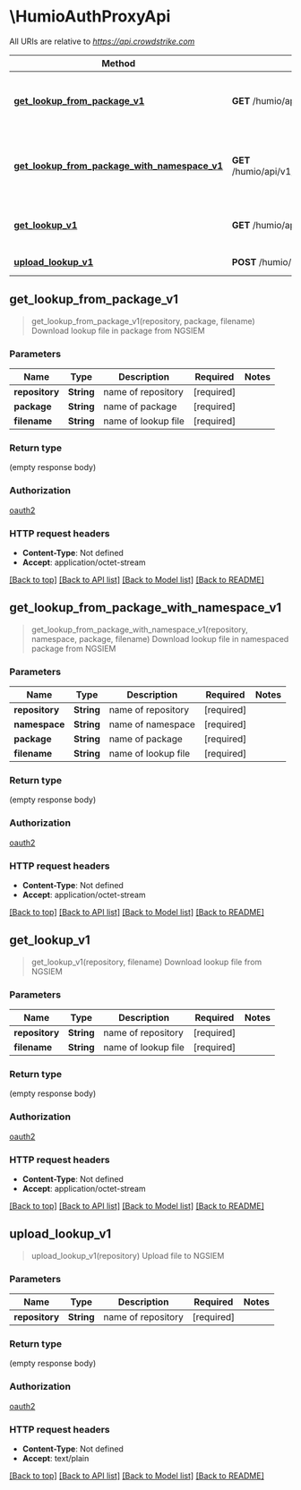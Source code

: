 # \HumioAuthProxyApi

All URIs are relative to *<https://api.crowdstrike.com>*

Method | HTTP request | Description
------------- | ------------- | -------------
[**get_lookup_from_package_v1**](HumioAuthProxyApi.md#get_lookup_from_package_v1) | **GET** /humio/api/v1/repositories/{repository}/files/{package}/{filename} | Download lookup file in package from NGSIEM
[**get_lookup_from_package_with_namespace_v1**](HumioAuthProxyApi.md#get_lookup_from_package_with_namespace_v1) | **GET** /humio/api/v1/repositories/{repository}/files/{namespace}/{package}/{filename} | Download lookup file in namespaced package from NGSIEM
[**get_lookup_v1**](HumioAuthProxyApi.md#get_lookup_v1) | **GET** /humio/api/v1/repositories/{repository}/files/{filename} | Download lookup file from NGSIEM
[**upload_lookup_v1**](HumioAuthProxyApi.md#upload_lookup_v1) | **POST** /humio/api/v1/repositories/{repository}/files | Upload file to NGSIEM

## get_lookup_from_package_v1

> get_lookup_from_package_v1(repository, package, filename)
Download lookup file in package from NGSIEM

### Parameters

Name | Type | Description  | Required | Notes
------------- | ------------- | ------------- | ------------- | -------------
**repository** | **String** | name of repository | [required] |
**package** | **String** | name of package | [required] |
**filename** | **String** | name of lookup file | [required] |

### Return type

 (empty response body)

### Authorization

[oauth2](../README.md#oauth2)

### HTTP request headers

- **Content-Type**: Not defined
- **Accept**: application/octet-stream

[[Back to top]](#) [[Back to API list]](../README.md#documentation-for-api-endpoints) [[Back to Model list]](../README.md#documentation-for-models) [[Back to README]](../README.md)

## get_lookup_from_package_with_namespace_v1

> get_lookup_from_package_with_namespace_v1(repository, namespace, package, filename)
Download lookup file in namespaced package from NGSIEM

### Parameters

Name | Type | Description  | Required | Notes
------------- | ------------- | ------------- | ------------- | -------------
**repository** | **String** | name of repository | [required] |
**namespace** | **String** | name of namespace | [required] |
**package** | **String** | name of package | [required] |
**filename** | **String** | name of lookup file | [required] |

### Return type

 (empty response body)

### Authorization

[oauth2](../README.md#oauth2)

### HTTP request headers

- **Content-Type**: Not defined
- **Accept**: application/octet-stream

[[Back to top]](#) [[Back to API list]](../README.md#documentation-for-api-endpoints) [[Back to Model list]](../README.md#documentation-for-models) [[Back to README]](../README.md)

## get_lookup_v1

> get_lookup_v1(repository, filename)
Download lookup file from NGSIEM

### Parameters

Name | Type | Description  | Required | Notes
------------- | ------------- | ------------- | ------------- | -------------
**repository** | **String** | name of repository | [required] |
**filename** | **String** | name of lookup file | [required] |

### Return type

 (empty response body)

### Authorization

[oauth2](../README.md#oauth2)

### HTTP request headers

- **Content-Type**: Not defined
- **Accept**: application/octet-stream

[[Back to top]](#) [[Back to API list]](../README.md#documentation-for-api-endpoints) [[Back to Model list]](../README.md#documentation-for-models) [[Back to README]](../README.md)

## upload_lookup_v1

> upload_lookup_v1(repository)
Upload file to NGSIEM

### Parameters

Name | Type | Description  | Required | Notes
------------- | ------------- | ------------- | ------------- | -------------
**repository** | **String** | name of repository | [required] |

### Return type

 (empty response body)

### Authorization

[oauth2](../README.md#oauth2)

### HTTP request headers

- **Content-Type**: Not defined
- **Accept**: text/plain

[[Back to top]](#) [[Back to API list]](../README.md#documentation-for-api-endpoints) [[Back to Model list]](../README.md#documentation-for-models) [[Back to README]](../README.md)
